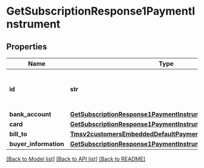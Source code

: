 # GetSubscriptionResponse1PaymentInstrument

## Properties
Name | Type | Description | Notes
------------ | ------------- | ------------- | -------------
**id** | **str** | The Id of the Payment Instrument Token. | [optional] 
**bank_account** | [**GetSubscriptionResponse1PaymentInstrumentBankAccount**](GetSubscriptionResponse1PaymentInstrumentBankAccount.md) |  | [optional] 
**card** | [**GetSubscriptionResponse1PaymentInstrumentCard**](GetSubscriptionResponse1PaymentInstrumentCard.md) |  | [optional] 
**bill_to** | [**Tmsv2customersEmbeddedDefaultPaymentInstrumentBillTo**](Tmsv2customersEmbeddedDefaultPaymentInstrumentBillTo.md) |  | [optional] 
**buyer_information** | [**GetSubscriptionResponse1PaymentInstrumentBuyerInformation**](GetSubscriptionResponse1PaymentInstrumentBuyerInformation.md) |  | [optional] 

[[Back to Model list]](../README.md#documentation-for-models) [[Back to API list]](../README.md#documentation-for-api-endpoints) [[Back to README]](../README.md)


